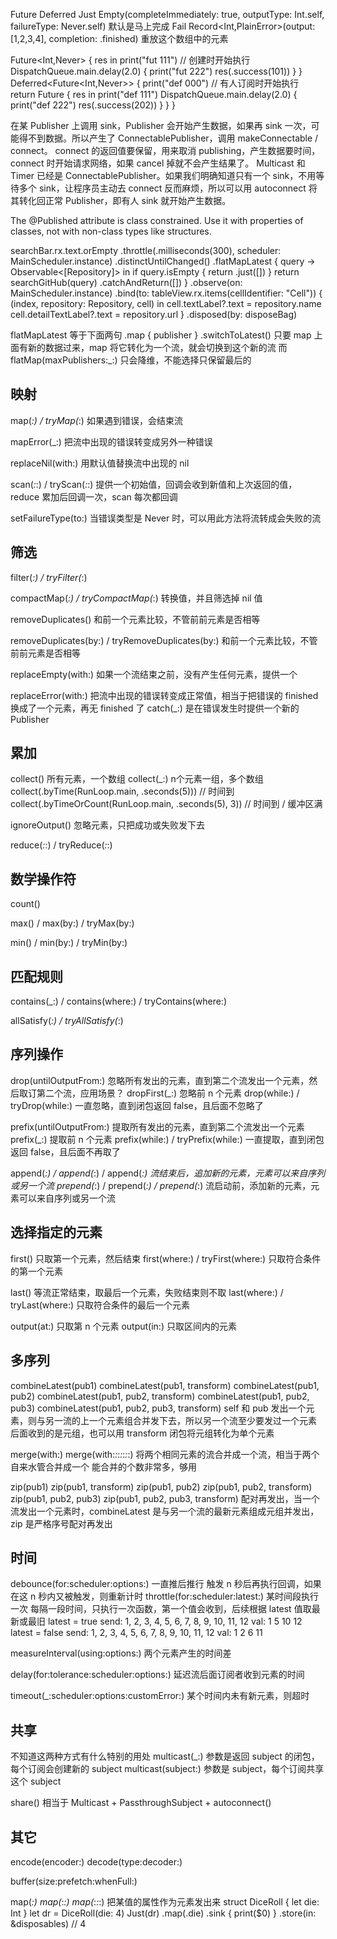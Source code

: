 Future
Deferred
Just
Empty(completeImmediately: true, outputType: Int.self, failureType: Never.self) 默认是马上完成
Fail
Record<Int,PlainError>(output: [1,2,3,4], completion: .finished) 重放这个数组中的元素

Future<Int,Never> { res in
    print("fut 111")      // 创建时开始执行
    DispatchQueue.main.delay(2.0) {
        print("fut 222")
        res(.success(101))
    }
}
Deferred<Future<Int,Never>> {
    print("def 000")      // 有人订阅时开始执行
    return Future { res in
        print("def 111")
        DispatchQueue.main.delay(2.0) {
            print("def 222")
            res(.success(202))
        }
    }
}


在某 Publisher 上调用 sink，Publisher 会开始产生数据，如果再 sink 一次，可能得不到数据。所以产生了 ConnectablePublisher，调用 makeConnectable / connect。
connect 的返回值要保留，用来取消 publishing，产生数据要时间，connect 时开始请求网络，如果 cancel 掉就不会产生结果了。
Multicast 和 Timer 已经是 ConnectablePublisher。如果我们明确知道只有一个 sink，不用等待多个 sink，让程序员主动去 connect 反而麻烦，所以可以用 autoconnect 将其转化回正常 Publisher，即有人 sink 就开始产生数据。

The @Published attribute is class constrained. Use it with properties of classes, not with non-class types like structures.


searchBar.rx.text.orEmpty
    .throttle(.milliseconds(300), scheduler: MainScheduler.instance)
    .distinctUntilChanged()
    .flatMapLatest { query -> Observable<[Repository]> in
        if query.isEmpty {
            return .just([])
        }
        return searchGitHub(query)
            .catchAndReturn([])
    }
    .observe(on: MainScheduler.instance)
    .bind(to: tableView.rx.items(cellIdentifier: "Cell")) {
        (index, repository: Repository, cell) in
        cell.textLabel?.text = repository.name
        cell.detailTextLabel?.text = repository.url
    }
    .disposed(by: disposeBag)

flatMapLatest 等于下面两句
.map { publisher }
.switchToLatest() 只要 map 上面有新的数据过来，map 将它转化为一个流，就会切换到这个新的流
而
flatMap(maxPublishers:_:) 只会降维，不能选择只保留最后的


## 映射

map(_:) / tryMap(_:)
  如果遇到错误，会结束流

mapError(_:)
  把流中出现的错误转变成另外一种错误

replaceNil(with:)
  用默认值替换流中出现的 nil

scan(_:_:) / tryScan(_:_:)
  提供一个初始值，回调会收到新值和上次返回的值，reduce 累加后回调一次，scan 每次都回调

setFailureType(to:)
  当错误类型是 Never 时，可以用此方法将流转成会失败的流


## 筛选

filter(_:) / tryFilter(_:)

compactMap(_:) / tryCompactMap(_:)
  转换值，并且筛选掉 nil 值

removeDuplicates()
  和前一个元素比较，不管前前元素是否相等

removeDuplicates(by:) / tryRemoveDuplicates(by:)
  和前一个元素比较，不管前前元素是否相等

replaceEmpty(with:)
  如果一个流结束之前，没有产生任何元素，提供一个

replaceError(with:)
  把流中出现的错误转变成正常值，相当于把错误的 finished 换成了一个元素，再无 finished 了
  catch(_:) 是在错误发生时提供一个新的 Publisher


## 累加

collect() 所有元素，一个数组
collect(_:) n个元素一组，多个数组
collect(.byTime(RunLoop.main, .seconds(5)))           // 时间到
collect(.byTimeOrCount(RunLoop.main, .seconds(5), 3)) // 时间到 / 缓冲区满

ignoreOutput()
  忽略元素，只把成功或失败发下去

reduce(_:_:) / tryReduce(_:_:)


## 数学操作符

count()

max() / max(by:) / tryMax(by:)

min() / min(by:) / tryMin(by:)


## 匹配规则

contains(_:) / contains(where:) / tryContains(where:)

allSatisfy(_:) / tryAllSatisfy(_:)


## 序列操作

drop(untilOutputFrom:)
  忽略所有发出的元素，直到第二个流发出一个元素，然后取订第二个流，应用场景？
dropFirst(_:)
  忽略前 n 个元素
drop(while:) / tryDrop(while:)
  一直忽略，直到闭包返回 false，且后面不忽略了

prefix(untilOutputFrom:)
  提取所有发出的元素，直到第二个流发出一个元素
prefix(_:)
  提取前 n 个元素
prefix(while:) / tryPrefix(while:)
  一直提取，直到闭包返回 false，且后面不再取了

append(_:) / append(_:) / append(_:)
  流结束后，追加新的元素，元素可以来自序列或另一个流
prepend(_:) / prepend(_:) / prepend(_:)
  流启动前，添加新的元素，元素可以来自序列或另一个流


## 选择指定的元素

first()
  只取第一个元素，然后结束
first(where:) / tryFirst(where:)
  只取符合条件的第一个元素

last()
  等流正常结束，取最后一个元素，失败结束则不取
last(where:) / tryLast(where:)
  只取符合条件的最后一个元素

output(at:)
  只取第 n 个元素
output(in:)
  只取区间内的元素


## 多序列

combineLatest(pub1)
combineLatest(pub1, transform)
combineLatest(pub1, pub2)
combineLatest(pub1, pub2, transform)
combineLatest(pub1, pub2, pub3)
combineLatest(pub1, pub2, pub3, transform)
  self 和 pub 发出一个元素，则与另一流的上一个元素组合并发下去，所以另一个流至少要发过一个元素
  后面收到的是元组，也可以用 transform 闭包将元组转化为单个元素

merge(with:)
merge(with:_:_:_:_:_:_:)
  将两个相同元素的流合并成一个流，相当于两个自来水管合并成一个
  能合并的个数非常多，够用

zip(pub1)
zip(pub1, transform)
zip(pub1, pub2)
zip(pub1, pub2, transform)
zip(pub1, pub2, pub3)
zip(pub1, pub2, pub3, transform)
  配对再发出，当一个流发出一个元素时，combineLatest 是与另一个流的最新元素组成元组并发出，zip 是严格序号配对再发出


## 时间

debounce(for:scheduler:options:)  一直推后推行
  触发 n 秒后再执行回调，如果在这 n 秒内又被触发，则重新计时
throttle(for:scheduler:latest:)   某时间段执行一次
  每隔一段时间，只执行一次函数，第一个值会收到，后续根据 latest 值取最新或最旧
latest = true
send: 1, 2, 3, 4, 5, 6, 7, 8, 9, 10, 11, 12
val:   1           5               10           12
latest = false
send: 1, 2, 3, 4, 5, 6, 7, 8, 9, 10, 11, 12
val:   1           2               6             11

measureInterval(using:options:)
  两个元素产生的时间差

delay(for:tolerance:scheduler:options:)
  延迟流后面订阅者收到元素的时间

timeout(_:scheduler:options:customError:)
  某个时间内未有新元素，则超时


## 共享

不知道这两种方式有什么特别的用处
multicast(_:)
  参数是返回 subject 的闭包，每个订阅会创建新的 subject
multicast(subject:)
  参数是 subject，每个订阅共享这个 subject

share()
  相当于 Multicast + PassthroughSubject + autoconnect()


## 其它

encode(encoder:)
decode(type:decoder:)

buffer(size:prefetch:whenFull:)

map(_:)
map(_:_:)
map(_:_:_:)
  把某值的属性作为元素发出来
  struct DiceRoll {
    let die: Int
  }
  let dr = DiceRoll(die: 4)
  Just(dr)
    .map(\.die)
    .sink { print($0) }
    .store(in: &disposables)
  // 4
